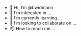 - 👋 Hi, I’m @bwidmann
- 👀 I’m interested in ...
- 🌱 I’m currently learning ...
- 💞️ I’m looking to collaborate on ...
- 📫 How to reach me ...

<!---
bwidmann/bwidmann is a ✨ special ✨ repository because its `README.md` (this file) appears on your GitHub profile.
You can click the Preview link to take a look at your changes.
--->

